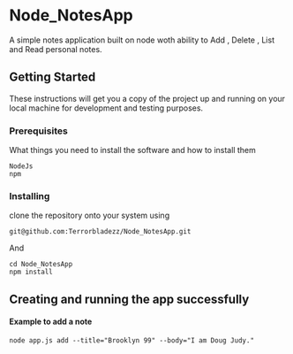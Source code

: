 # Node_NotesApp
A simple notes application built on node woth ability to Add , Delete , List and Read personal notes.


## Getting Started

These instructions will get you a copy of the project up and running on your local machine for development and testing purposes. 

### Prerequisites

What things you need to install the software and how to install them

```
NodeJs
npm
```

### Installing


clone the repository onto your system using 

```
git@github.com:Terrorbladezz/Node_NotesApp.git
```

And 

```
cd Node_NotesApp
npm install
```


## Creating and running the app successfully

#### Example to add a note
```
node app.js add --title="Brooklyn 99" --body="I am Doug Judy."
```


